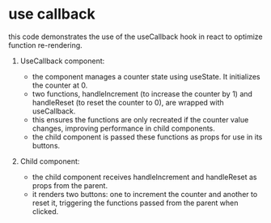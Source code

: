 # use callback

this code demonstrates the use of the useCallback hook in react to optimize function re-rendering.

1. UseCallback component:

   - the component manages a counter state using useState. It initializes the counter at 0.
   - two functions, handleIncrement (to increase the counter by 1) and handleReset (to reset the counter to 0), are wrapped with useCallback.
   - this ensures the functions are only recreated if the counter value changes, improving performance in child components.
   - the child component is passed these functions as props for use in its buttons.

2. Child component:

   - the child component receives handleIncrement and handleReset as props from the parent.
   - it renders two buttons: one to increment the counter and another to reset it, triggering the functions passed from the parent when clicked.
